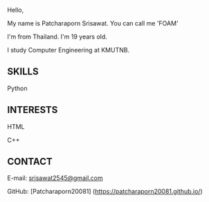 Hello,

My name is Patcharaporn Srisawat. You can call me 'FOAM'

I'm from Thailand. I'm 19 years old.

I study Computer Engineering at KMUTNB.

## SKILLS
Python

## INTERESTS
HTML

C++

## CONTACT
E-mail: srisawat2545@gmail.com

GitHub: [Patcharaporn20081] (https://patcharaporn20081.github.io/)
